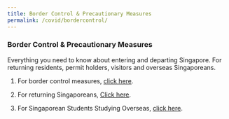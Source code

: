 ```yaml
---
title: Border Control & Precautionary Measures
permalink: /covid/bordercontrol/
---
```


### **Border Control & Precautionary Measures**

Everything you need to know about entering and departing Singapore. For returning residents, permit holders, visitors and overseas Singaporeans.

1. For border control measures, <a href="https://www.ica.gov.sg/covid-19">click here</a>.

2. For returning Singaporeans, <a href="https://www.singaporeglobalnetwork.com/resources/covid-19/">Click here</a>.

3. For Singaporean Students Studying Overseas, <a href="https://www.moe.gov.sg/news/press-releases/advisory-for-singaporean-students-studying-overseas">click here</a>. 
